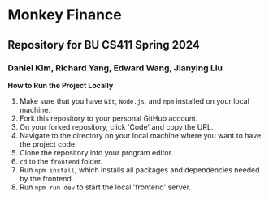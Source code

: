 # Monkey Finance
## Repository for BU CS411 Spring 2024
### Daniel Kim, Richard Yang, Edward Wang, Jianying Liu

**How to Run the Project Locally**
1. Make sure that you have `Git`, `Node.js`, and `npm` installed on your local machine.
2. Fork this repository to your personal GitHub account.
3. On your forked repository, click 'Code' and copy the URL.
4. Navigate to the directory on your local machine where you want to have the project code.
5. Clone the repository into your program editor.
6. `cd` to the `frontend` folder.
7. Run `npm install`, which installs all packages and dependencies needed by the frontend.
8. Run `npm run dev` to start the local 'frontend' server.
